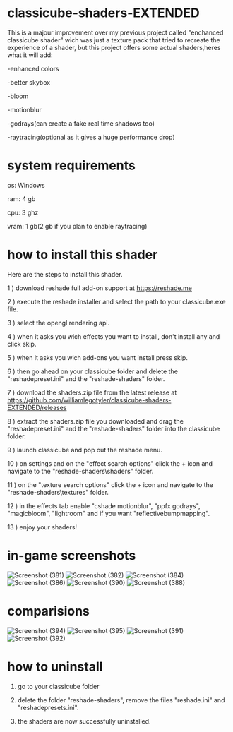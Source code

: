 # classicube-shaders-EXTENDED
This is a majour improvement over my previous project called "enchanced classicube shader" wich was just a texture pack that tried to recreate the experience of a shader, but this project offers some actual shaders,heres what it will add:

-enhanced colors

-better skybox

-bloom

-motionblur

-godrays(can create a fake real time shadows too)

-raytracing(optional as it gives a huge performance drop)

# system requirements

os: Windows

ram: 4 gb

cpu: 3 ghz

vram: 1 gb(2 gb if you plan to enable raytracing)

# how to install this shader
Here are the steps to install this shader.

1 ) download reshade full add-on support at https://reshade.me

2 ) execute the reshade installer and select the path to your classicube.exe file.

3 ) select the opengl rendering api.

4 ) when it asks you wich effects you want to install, don't install any and click skip.

5 ) when it asks you wich add-ons you want install press skip.

6 ) then go ahead on your classicube folder and delete the "reshadepreset.ini" and the "reshade-shaders" folder.

7 ) download the shaders.zip file from the latest release at https://github.com/williamlegotyler/classicube-shaders-EXTENDED/releases

8 ) extract the shaders.zip file you downloaded and drag the "reshadepreset.ini" and the "reshade-shaders" folder into the classicube folder.

9 ) launch classicube and pop out the reshade menu.

10 ) on settings and on the "effect search options" click the + icon and navigate to the "reshade-shaders\shaders\" folder.

11 ) on the "texture search options" click the + icon and navigate to the "reshade-shaders\textures\" folder.

12 ) in the effects tab enable "cshade motionblur", "ppfx godrays", "magicbloom", "lightroom" and if you want "reflectivebumpmapping".

13 ) enjoy your shaders!

# in-game screenshots
![Screenshot (381)](https://github.com/user-attachments/assets/a1adaf0c-875b-4e54-9e73-959b06ff4fb0)
![Screenshot (382)](https://github.com/user-attachments/assets/e8c8ac80-0d66-440d-a677-14a9a0608fa8)
![Screenshot (384)](https://github.com/user-attachments/assets/261ee5ab-48db-4c2c-81bc-cf0af3539305)
![Screenshot (386)](https://github.com/user-attachments/assets/d97e3d1b-9e25-4457-8a22-fd130cb1406d)
![Screenshot (390)](https://github.com/user-attachments/assets/6773c468-2995-424c-ad9b-5cdea83bf839)
![Screenshot (388)](https://github.com/user-attachments/assets/39a913fe-35bf-404e-b9b5-0acfa7f69d87)

# comparisions 
![Screenshot (394)](https://github.com/user-attachments/assets/5e2abd89-9d97-44ab-9148-bcccea6a9529)
![Screenshot (395)](https://github.com/user-attachments/assets/6502c6e9-be31-4511-8f88-2d23d15a6a7d)
![Screenshot (391)](https://github.com/user-attachments/assets/cbd660dc-d8e9-4f1a-8957-69ba79bd0589)
![Screenshot (392)](https://github.com/user-attachments/assets/7e538fd3-c9b9-48dc-b072-772ff693ab79)

# how to uninstall

1) go to your classicube folder

2) delete the folder "reshade-shaders", remove the files "reshade.ini" and "reshadepresets.ini".

3) the shaders are now successfully uninstalled.
